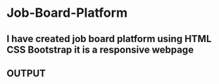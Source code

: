 # Job-Board-Platform

## I have created job board platform using HTML CSS Bootstrap it is a responsive webpage

## OUTPUT
